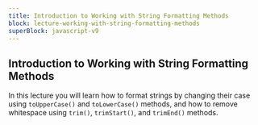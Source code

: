 ```yaml
---
title: Introduction to Working with String Formatting Methods
block: lecture-working-with-string-formatting-methods
superBlock: javascript-v9
---
```


## Introduction to Working with String Formatting Methods

In this lecture you will learn how to format strings by changing their case using `toUpperCase()` and `toLowerCase()` methods, and how to remove whitespace using `trim()`, `trimStart()`, and `trimEnd()` methods.
